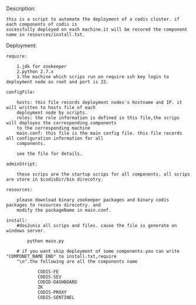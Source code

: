 Description:

	this is a script to automate the deployment of a codis cluster. if each components of codis is 
	sucessfully deployed on each machine.it will be recored the component name in resources/install.txt.
	
	

Deployment:

	require:
	
		1.jdk for zookeeper
		2.python 2.7.x 
		3.the machine which scrips run on require ssh key login to deployment node as root and port is 22.
		
	configFile:
		
		hosts: this file records deployment nodes's hostname and IP. it will written to hosts file of each 
		deployment node by scripts.
		roles: the role information is defined in this file,the scrips will deployes the corresponding components
		to the corresponding machine
		main.conf: this file is the main config file. this file records all configuration information for all 
		components.
		
		see the file for details.

	adminStript:

		these scrips are the startup scrips for all components. all scrips are store in $codisDir/bin direcotry.
		
	resources:
		
		please download binary zookeeper packages and binary codis packages to resources direcotry. and 
		modify the packageName in main.conf.
		
	install:
		#dos2unix all scrips and files. cause the file is generate on windows server.
		
			python main.py 
		
		# if you want skip deployment of some components.you can write "COMPONET_NAME END" to install.txt,require
		"\n".the following are all the components name
			
				CODIS-FE
				CODIS-SEV
				CODID-DASHBOARD
				ZK
				CODIS-PROXY
				CODIS-SENTINEL
		
				
